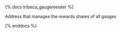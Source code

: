 {% docs tribeca_gaugemeister %}

Address that manages the rewards shares of all gauges

{% enddocs %}